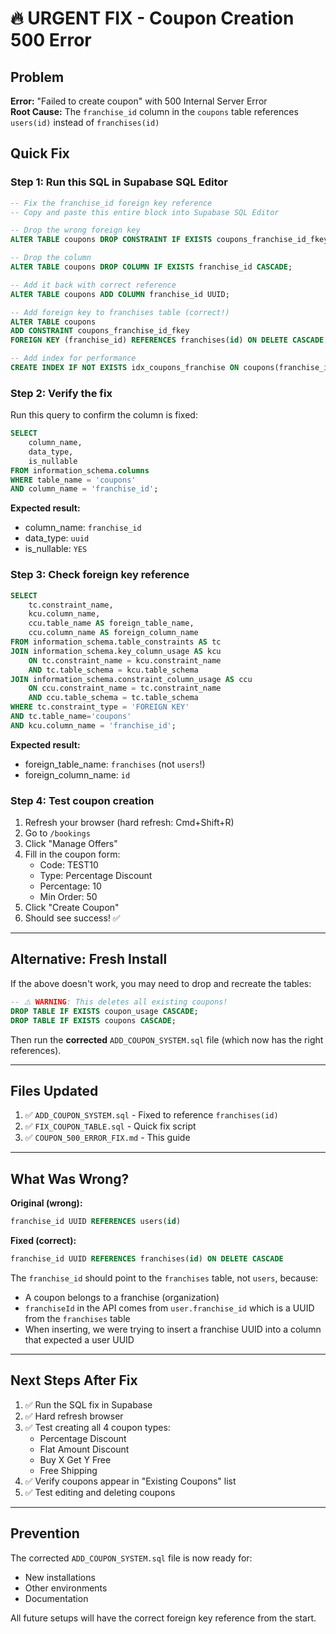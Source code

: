 # 🔥 URGENT FIX - Coupon Creation 500 Error

## Problem
**Error:** "Failed to create coupon" with 500 Internal Server Error  
**Root Cause:** The `franchise_id` column in the `coupons` table references `users(id)` instead of `franchises(id)`

## Quick Fix

### Step 1: Run this SQL in Supabase SQL Editor

```sql
-- Fix the franchise_id foreign key reference
-- Copy and paste this entire block into Supabase SQL Editor

-- Drop the wrong foreign key
ALTER TABLE coupons DROP CONSTRAINT IF EXISTS coupons_franchise_id_fkey;

-- Drop the column
ALTER TABLE coupons DROP COLUMN IF EXISTS franchise_id CASCADE;

-- Add it back with correct reference
ALTER TABLE coupons ADD COLUMN franchise_id UUID;

-- Add foreign key to franchises table (correct!)
ALTER TABLE coupons 
ADD CONSTRAINT coupons_franchise_id_fkey 
FOREIGN KEY (franchise_id) REFERENCES franchises(id) ON DELETE CASCADE;

-- Add index for performance
CREATE INDEX IF NOT EXISTS idx_coupons_franchise ON coupons(franchise_id);
```

### Step 2: Verify the fix

Run this query to confirm the column is fixed:

```sql
SELECT 
    column_name, 
    data_type, 
    is_nullable
FROM information_schema.columns 
WHERE table_name = 'coupons' 
AND column_name = 'franchise_id';
```

**Expected result:**
- column_name: `franchise_id`
- data_type: `uuid`
- is_nullable: `YES`

### Step 3: Check foreign key reference

```sql
SELECT
    tc.constraint_name, 
    kcu.column_name,
    ccu.table_name AS foreign_table_name,
    ccu.column_name AS foreign_column_name 
FROM information_schema.table_constraints AS tc 
JOIN information_schema.key_column_usage AS kcu
    ON tc.constraint_name = kcu.constraint_name
    AND tc.table_schema = kcu.table_schema
JOIN information_schema.constraint_column_usage AS ccu
    ON ccu.constraint_name = tc.constraint_name
    AND ccu.table_schema = tc.table_schema
WHERE tc.constraint_type = 'FOREIGN KEY' 
AND tc.table_name='coupons'
AND kcu.column_name = 'franchise_id';
```

**Expected result:**
- foreign_table_name: `franchises` (not `users`!)
- foreign_column_name: `id`

### Step 4: Test coupon creation

1. Refresh your browser (hard refresh: Cmd+Shift+R)
2. Go to `/bookings`
3. Click "Manage Offers"
4. Fill in the coupon form:
   - Code: TEST10
   - Type: Percentage Discount
   - Percentage: 10
   - Min Order: 50
5. Click "Create Coupon"
6. Should see success! ✅

---

## Alternative: Fresh Install

If the above doesn't work, you may need to drop and recreate the tables:

```sql
-- ⚠️ WARNING: This deletes all existing coupons!
DROP TABLE IF EXISTS coupon_usage CASCADE;
DROP TABLE IF EXISTS coupons CASCADE;
```

Then run the **corrected** `ADD_COUPON_SYSTEM.sql` file (which now has the right references).

---

## Files Updated

1. ✅ `ADD_COUPON_SYSTEM.sql` - Fixed to reference `franchises(id)`
2. ✅ `FIX_COUPON_TABLE.sql` - Quick fix script
3. ✅ `COUPON_500_ERROR_FIX.md` - This guide

---

## What Was Wrong?

**Original (wrong):**
```sql
franchise_id UUID REFERENCES users(id)
```

**Fixed (correct):**
```sql
franchise_id UUID REFERENCES franchises(id) ON DELETE CASCADE
```

The `franchise_id` should point to the `franchises` table, not `users`, because:
- A coupon belongs to a franchise (organization)
- `franchiseId` in the API comes from `user.franchise_id` which is a UUID from the `franchises` table
- When inserting, we were trying to insert a franchise UUID into a column that expected a user UUID

---

## Next Steps After Fix

1. ✅ Run the SQL fix in Supabase
2. ✅ Hard refresh browser
3. ✅ Test creating all 4 coupon types:
   - Percentage Discount
   - Flat Amount Discount
   - Buy X Get Y Free
   - Free Shipping
4. ✅ Verify coupons appear in "Existing Coupons" list
5. ✅ Test editing and deleting coupons

---

## Prevention

The corrected `ADD_COUPON_SYSTEM.sql` file is now ready for:
- New installations
- Other environments
- Documentation

All future setups will have the correct foreign key reference from the start.
